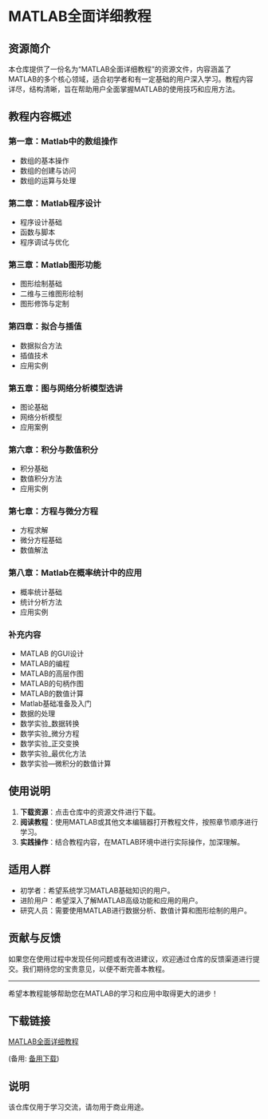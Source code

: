 # MATLAB全面详细教程

## 资源简介

本仓库提供了一份名为“MATLAB全面详细教程”的资源文件，内容涵盖了MATLAB的多个核心领域，适合初学者和有一定基础的用户深入学习。教程内容详尽，结构清晰，旨在帮助用户全面掌握MATLAB的使用技巧和应用方法。

## 教程内容概述

### 第一章：Matlab中的数组操作
- 数组的基本操作
- 数组的创建与访问
- 数组的运算与处理

### 第二章：Matlab程序设计
- 程序设计基础
- 函数与脚本
- 程序调试与优化

### 第三章：Matlab图形功能
- 图形绘制基础
- 二维与三维图形绘制
- 图形修饰与定制

### 第四章：拟合与插值
- 数据拟合方法
- 插值技术
- 应用实例

### 第五章：图与网络分析模型选讲
- 图论基础
- 网络分析模型
- 应用案例

### 第六章：积分与数值积分
- 积分基础
- 数值积分方法
- 应用实例

### 第七章：方程与微分方程
- 方程求解
- 微分方程基础
- 数值解法

### 第八章：Matlab在概率统计中的应用
- 概率统计基础
- 统计分析方法
- 应用实例

### 补充内容
- MATLAB 的GUI设计
- MATLAB的编程
- MATLAB的高层作图
- MATLAB的句柄作图
- MATLAB的数值计算
- Matlab基础准备及入门
- 数据的处理
- 数学实验_数据转换
- 数学实验_微分方程
- 数学实验_正交变换
- 数学实验_最优化方法
- 数学实验—微积分的数值计算

## 使用说明

1. **下载资源**：点击仓库中的资源文件进行下载。
2. **阅读教程**：使用MATLAB或其他文本编辑器打开教程文件，按照章节顺序进行学习。
3. **实践操作**：结合教程内容，在MATLAB环境中进行实际操作，加深理解。

## 适用人群

- 初学者：希望系统学习MATLAB基础知识的用户。
- 进阶用户：希望深入了解MATLAB高级功能和应用的用户。
- 研究人员：需要使用MATLAB进行数据分析、数值计算和图形绘制的用户。

## 贡献与反馈

如果您在使用过程中发现任何问题或有改进建议，欢迎通过仓库的反馈渠道进行提交。我们期待您的宝贵意见，以便不断完善本教程。

---

希望本教程能够帮助您在MATLAB的学习和应用中取得更大的进步！

## 下载链接
[MATLAB全面详细教程](https://pan.quark.cn/s/9fa1f19e2258) 

(备用: [备用下载](https://pan.baidu.com/s/1ircuA8laCkNV1-wKbNSu0w?pwd=qi4c))

## 说明

该仓库仅用于学习交流，请勿用于商业用途。

